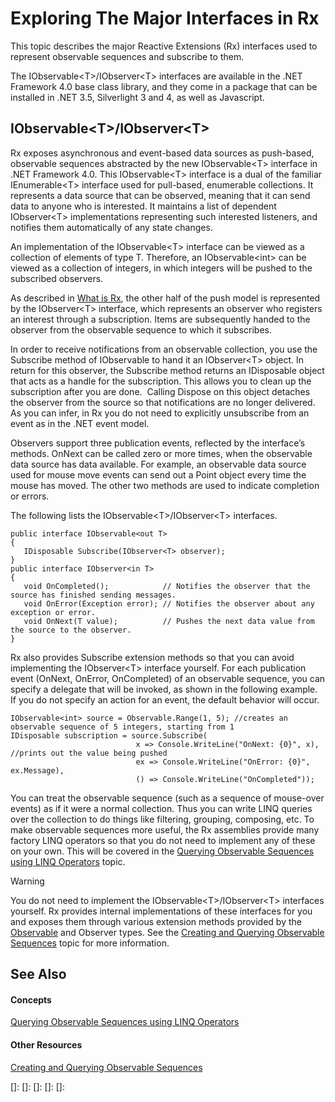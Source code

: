 # Exploring The Major Interfaces in Rx

This topic describes the major Reactive Extensions (Rx) interfaces used to represent observable sequences and subscribe to them.

The IObservable\<T\>/IObserver\<T\> interfaces are available in the .NET Framework 4.0 base class library, and they come in a package that can be installed in .NET 3.5, Silverlight 3 and 4, as well as Javascript.

## IObservable\<T\>/IObserver\<T\>

Rx exposes asynchronous and event-based data sources as push-based, observable sequences abstracted by the new IObservable\<T\> interface in .NET Framework 4.0. This IObservable\<T\> interface is a dual of the familiar IEnumerable\<T\> interface used for pull-based, enumerable collections. It represents a data source that can be observed, meaning that it can send data to anyone who is interested. It maintains a list of dependent IObserver\<T\> implementations representing such interested listeners, and notifies them automatically of any state changes.

An implementation of the IObservable\<T\> interface can be viewed as a collection of elements of type T. Therefore, an IObservable\<int\> can be viewed as a collection of integers, in which integers will be pushed to the subscribed observers.

As described in [What is Rx](https://msdn.microsoft.com/en-us/library/Hh242962), the other half of the push model is represented by the IObserver\<T\> interface, which represents an observer who registers an interest through a subscription. Items are subsequently handed to the observer from the observable sequence to which it subscribes.

In order to receive notifications from an observable collection, you use the Subscribe method of IObservable to hand it an IObserver\<T\> object. In return for this observer, the Subscribe method returns an IDisposable object that acts as a handle for the subscription. This allows you to clean up the subscription after you are done.  Calling Dispose on this object detaches the observer from the source so that notifications are no longer delivered. As you can infer, in Rx you do not need to explicitly unsubscribe from an event as in the .NET event model.

Observers support three publication events, reflected by the interface’s methods. OnNext can be called zero or more times, when the observable data source has data available. For example, an observable data source used for mouse move events can send out a Point object every time the mouse has moved. The other two methods are used to indicate completion or errors.

The following lists the IObservable\<T\>/IObserver\<T\> interfaces.

    public interface IObservable<out T> 
    { 
       IDisposable Subscribe(IObserver<T> observer); 
    } 
    public interface IObserver<in T> 
    { 
       void OnCompleted();            // Notifies the observer that the source has finished sending messages.
       void OnError(Exception error); // Notifies the observer about any exception or error.
       void OnNext(T value);          // Pushes the next data value from the source to the observer.
    } 

Rx also provides Subscribe extension methods so that you can avoid implementing the IObserver\<T\> interface yourself. For each publication event (OnNext, OnError, OnCompleted) of an observable sequence, you can specify a delegate that will be invoked, as shown in the following example. If you do not specify an action for an event, the default behavior will occur.

    IObservable<int> source = Observable.Range(1, 5); //creates an observable sequence of 5 integers, starting from 1
    IDisposable subscription = source.Subscribe(
                                x => Console.WriteLine("OnNext: {0}", x), //prints out the value being pushed
                                ex => Console.WriteLine("OnError: {0}", ex.Message),
                                () => Console.WriteLine("OnCompleted"));

You can treat the observable sequence (such as a sequence of mouse-over events) as if it were a normal collection. Thus you can write LINQ queries over the collection to do things like filtering, grouping, composing, etc. To make observable sequences more useful, the Rx assemblies provide many factory LINQ operators so that you do not need to implement any of these on your own. This will be covered in the [Querying Observable Sequences using LINQ Operators](Querying\Querying.md) topic.

> [!WARNING]
> You do not need to implement the IObservable&lt;T&gt;/IObserver&lt;T&gt; interfaces yourself.  Rx provides internal implementations of these interfaces for you and exposes them through various extension methods provided by the <A href="hh244252(v=vs.103).md">Observable</A> and Observer types.  See the <A href="hh242972(v=vs.103).md">Creating and Querying Observable Sequences</A> topic for more information.

## See Also

#### Concepts

[Querying Observable Sequences using LINQ Operators](Querying\Querying.md)

#### Other Resources

[Creating and Querying Observable Sequences](Creating\Creating.md)

[]: 
[]: 
[]: 
[]: 
[]: 